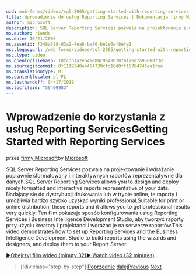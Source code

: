 ```yaml
---
uid: web-forms/videos/sql-2005/getting-started-with-reporting-services
title: Wprowadzenie do usług Reporting Services | Dokumentacja firmy Microsoft
author: microsoft
description: SQL Server Reporting Services pozwala na projektowanie i wdrażanie poprawnie sformatowany i interaktywnych raportów reprezentatywne dla danych. Odpowiednia na potrzeby drukowania lub tylko...
ms.author: riande
ms.date: 10/21/2006
ms.assetid: f348a388-d3a2-4ea8-baf0-be2e6ef8efe1
msc.legacyurl: /web-forms/videos/sql-2005/getting-started-with-reporting-services
msc.type: video
ms.openlocfilehash: 10fcdb1a2eb4ae88c9a480787612ed7a9500d73d
ms.sourcegitcommit: 0f1119340e4464720cfd16d0ff15764746ea1fea
ms.translationtype: MT
ms.contentlocale: pl-PL
ms.lasthandoff: 04/17/2019
ms.locfileid: "59409983"
---
```

# <a name="getting-started-with-reporting-services"></a><span data-ttu-id="175e0-104">Wprowadzenie do korzystania z usług Reporting Services</span><span class="sxs-lookup"><span data-stu-id="175e0-104">Getting Started with Reporting Services</span></span>

<span data-ttu-id="175e0-105">przez [firmy Microsoft](https://github.com/microsoft)</span><span class="sxs-lookup"><span data-stu-id="175e0-105">by [Microsoft](https://github.com/microsoft)</span></span>

<span data-ttu-id="175e0-106">SQL Server Reporting Services pozwala na projektowanie i wdrażanie poprawnie sformatowany i interaktywnych raportów reprezentatywne dla danych.</span><span class="sxs-lookup"><span data-stu-id="175e0-106">SQL Server Reporting Services allows you to design and deploy nicely formatted and interactive reports representative of your data.</span></span> <span data-ttu-id="175e0-107">Nadający się do dystrybucji drukowania lub w trybie online, te raporty i umożliwia bardzo szybko uzyskać wyniki professional.</span><span class="sxs-lookup"><span data-stu-id="175e0-107">Suitable for print or online distribution, these reports and it allows you to get professional results very quickly.</span></span> <span data-ttu-id="175e0-108">Ten film pokazuje sposób konfigurowania usług Reporting Services i Business Intelligence Development Studio, aby tworzyć raporty przy użyciu kreatory i projektanci i wdrażać je na serwerze raportów.</span><span class="sxs-lookup"><span data-stu-id="175e0-108">This video demonstrates how to set up Reporting Services and the Business Intelligence Development Studio to build reports using the wizards and designers, and deploy them to your Report Server.</span></span>

[<span data-ttu-id="175e0-109">&#9654;Obejrzyj film wideo (minuty 32)</span><span class="sxs-lookup"><span data-stu-id="175e0-109">&#9654; Watch video (32 minutes)</span></span>](https://channel9.msdn.com/Blogs/ASP-NET-Site-Videos/getting-started-with-reporting-services)

> [!div class="step-by-step"]
> <span data-ttu-id="175e0-110">[Poprzednie](using-sql-server-management-studio.md)
> [dalej](building-and-customizing-reports-in-business-intelligence-development-studio.md)</span><span class="sxs-lookup"><span data-stu-id="175e0-110">[Previous](using-sql-server-management-studio.md)
[Next](building-and-customizing-reports-in-business-intelligence-development-studio.md)</span></span>
